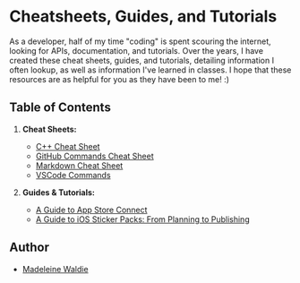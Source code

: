 # Cheatsheets, Guides, and Tutorials

As a developer, half of my time "coding" is spent scouring the internet, looking for APIs, documentation, and tutorials. Over the years, I have created these cheat sheets, guides, and tutorials, detailing information I often lookup, as well as information I've learned in classes. I hope that these resources are as helpful for you as they have been to me! :)

## Table of Contents

1. **Cheat Sheets:**
    * [C++ Cheat Sheet](C++Cheatsheet.md)
    * [GitHub Commands Cheat Sheet](GitHubCommands.md)
    * [Markdown Cheat Sheet](MarkdownCheatsheet.md)
    * [VSCode Commands](VSCodeCommands.md)

2. **Guides & Tutorials:**
    * [A Guide to App Store Connect](AGuideToAppStoreConnect.md)
    * [A Guide to iOS Sticker Packs: From Planning to Publishing](iOSStickerPackGuide.md)

## Author

* [Madeleine Waldie](https://github.com/maddiewaldie)

